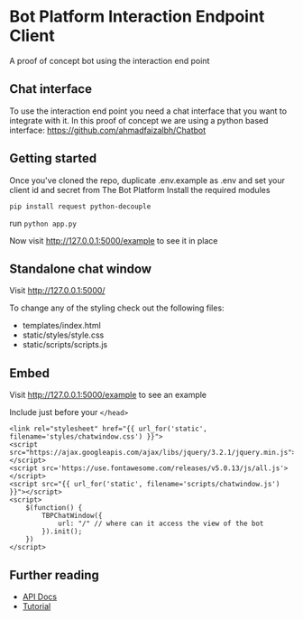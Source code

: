 # Bot Platform Interaction Endpoint Client
A proof of concept bot using the interaction end point

## Chat interface
To use the interaction end point you need a chat interface that you want to integrate with it. In this proof of concept we are using a python based interface: https://github.com/ahmadfaizalbh/Chatbot

## Getting started
Once you've cloned the repo, duplicate .env.example as .env and set your client id and secret from The Bot Platform
Install the required modules

`pip install request python-decouple`

run `python app.py`

Now visit http://127.0.0.1:5000/example to see it in place

## Standalone chat window

Visit http://127.0.0.1:5000/

To change any of the styling check out the following files:
- templates/index.html
- static/styles/style.css
- static/scripts/scripts.js

## Embed

Visit http://127.0.0.1:5000/example to see an example

Include just before your `</head>`

```
<link rel="stylesheet" href="{{ url_for('static', filename='styles/chatwindow.css') }}">
<script src="https://ajax.googleapis.com/ajax/libs/jquery/3.2.1/jquery.min.js"></script>
<script src='https://use.fontawesome.com/releases/v5.0.13/js/all.js'></script>
<script src="{{ url_for('static', filename='scripts/chatwindow.js') }}"></script>
<script>
    $(function() {
        TBPChatWindow({
            url: "/" // where can it access the view of the bot
        }).init();
    })
</script>
```


## Further reading
- [API Docs](https://drive.google.com/file/d/1XSo1WfToh3tsU4iSulaum64K_dvpudxx/view?usp=sharing)
- [Tutorial](https://docs.google.com/document/d/1XiUkf4Mbvk55ZbYmewLPsFoFcHiVFmLNQyaXyYskxi4/edit?usp=sharing)

